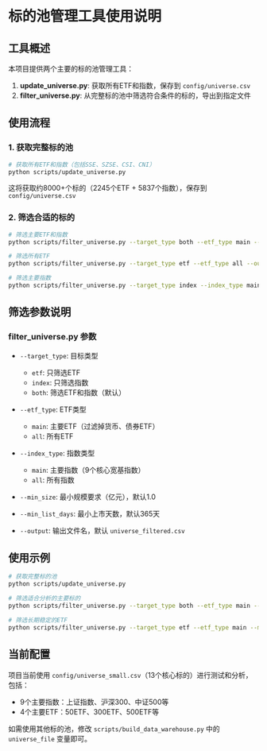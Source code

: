 # 标的池管理工具使用说明

## 工具概述

本项目提供两个主要的标的池管理工具：

1. **update_universe.py**: 获取所有ETF和指数，保存到 `config/universe.csv`
2. **filter_universe.py**: 从完整标的池中筛选符合条件的标的，导出到指定文件

## 使用流程

### 1. 获取完整标的池

```bash
# 获取所有ETF和指数（包括SSE、SZSE、CSI、CNI）
python scripts/update_universe.py
```

这将获取约8000+个标的（2245个ETF + 5837个指数），保存到 `config/universe.csv`

### 2. 筛选合适的标的

```bash
# 筛选主要ETF和指数
python scripts/filter_universe.py --target_type both --etf_type main --index_type main --output universe_main.csv

# 筛选所有ETF
python scripts/filter_universe.py --target_type etf --etf_type all --output etf_all.csv

# 筛选主要指数
python scripts/filter_universe.py --target_type index --index_type main --output index_main.csv
```

## 筛选参数说明

### filter_universe.py 参数

- `--target_type`: 目标类型
  - `etf`: 只筛选ETF
  - `index`: 只筛选指数  
  - `both`: 筛选ETF和指数（默认）

- `--etf_type`: ETF类型
  - `main`: 主要ETF（过滤掉货币、债券ETF）
  - `all`: 所有ETF

- `--index_type`: 指数类型
  - `main`: 主要指数（9个核心宽基指数）
  - `all`: 所有指数

- `--min_size`: 最小规模要求（亿元），默认1.0

- `--min_list_days`: 最小上市天数，默认365天

- `--output`: 输出文件名，默认 `universe_filtered.csv`

## 使用示例

```bash
# 获取完整标的池
python scripts/update_universe.py

# 筛选适合分析的主要标的
python scripts/filter_universe.py --target_type both --etf_type main --index_type main --output universe_analysis.csv

# 筛选长期稳定的ETF
python scripts/filter_universe.py --target_type etf --etf_type main --min_list_days 1095 --output etf_stable.csv
```

## 当前配置

项目当前使用 `config/universe_small.csv`（13个核心标的）进行测试和分析，包括：
- 9个主要指数：上证指数、沪深300、中证500等  
- 4个主要ETF：50ETF、300ETF、500ETF等

如需使用其他标的池，修改 `scripts/build_data_warehouse.py` 中的 `universe_file` 变量即可。
